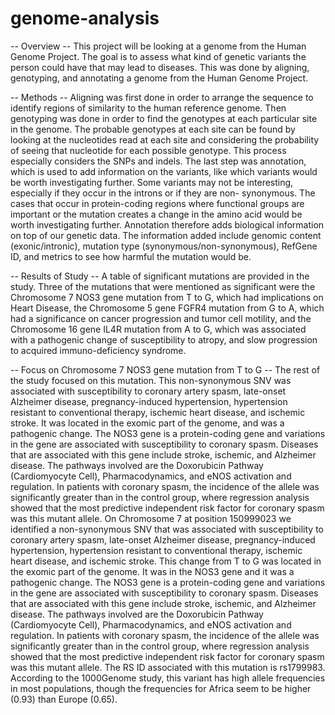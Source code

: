 # genome-analysis

-- Overview --
This project will be looking at a genome from the Human Genome Project. The goal is to assess what kind of genetic variants the person could have that may lead to diseases. This was done by aligning, genotyping, and annotating a genome from the Human Genome Project.

-- Methods --
Aligning was first done in order to arrange the sequence to identify regions of similarity to the human reference genome. Then genotyping was done in order to find the genotypes at each particular site in the genome. The probable genotypes at each site can be found by looking at the nucleotides read at each site and considering the probability of seeing that nucleotide for each possible genotype. This process especially considers the SNPs and indels. The last step was annotation, which is used to add information on the variants, like which variants would be worth investigating further. Some variants may not be interesting, especially if they occur in the introns or if they are non- synonymous. The cases that occur in protein-coding regions where functional groups are important or the mutation creates a change in the amino acid would be worth investigating further. Annotation therefore adds biological information on top of our genetic data. The information added include genomic content (exonic/intronic), mutation type (synonymous/non-synonymous), RefGene ID, and metrics to see how harmful the mutation would be.

-- Results of Study --
A table of significant mutations are provided in the study. Three of the mutations that were mentioned as significant were the Chromosome 7 NOS3 gene mutation from T to G, which had implications on Heart Disease, the Chromosome 5 gene FGFR4 mutation from G to A, which had a significance on cancer progression and tumor cell motility, and the Chromosome 16 gene IL4R mutation from A to G, which was associated with a pathogenic change of susceptibility to atropy, and slow progression to acquired immuno-deficiency syndrome.

-- Focus on Chromosome 7 NOS3 gene mutation from T to G --
The rest of the study focused on this mutation. This non-synonymous SNV was associated with susceptibility to coronary artery spasm, late-onset Alzheimer disease, pregnancy-induced hypertension, hypertension resistant to conventional therapy, ischemic heart disease, and ischemic stroke. It was located in the exomic part of the genome, and was a pathogenic change. The NOS3 gene is a protein-coding gene and variations in the gene are associated with susceptibility to coronary spasm. Diseases that are associated with this gene include stroke, ischemic, and Alzheimer disease. The pathways involved are the Doxorubicin Pathway (Cardiomyocyte Cell), Pharmacodynamics, and eNOS activation and regulation. In patients with coronary spasm, the incidence of the allele was significantly greater than in the control group, where regression analysis showed that the most predictive independent risk factor for coronary spasm was this mutant allele. On Chromosome 7 at position 150999023 we identified a non-synonymous SNV that was associated with susceptibility to coronary artery spasm, late-onset Alzheimer disease, pregnancy-induced hypertension, hypertension resistant to conventional therapy, ischemic heart disease, and ischemic stroke. This change from T to G was located in the exomic part of the genome. It was in the NOS3 gene and it was a pathogenic change. The NOS3 gene is a protein-coding gene and variations in the gene are associated with susceptibility to coronary spasm. Diseases that are associated with this gene include stroke, ischemic, and Alzheimer disease. The pathways involved are the Doxorubicin Pathway (Cardiomyocyte Cell), Pharmacodynamics, and eNOS activation and regulation. In patients with coronary spasm, the incidence of the allele was significantly greater than in the control group, where regression analysis showed that the most predictive independent risk factor for coronary spasm was this mutant allele. The RS ID associated with this mutation is rs1799983. According to the 1000Genome study, this variant has high allele frequencies in most populations, though the frequencies for Africa seem to be higher (0.93) than Europe (0.65). 


